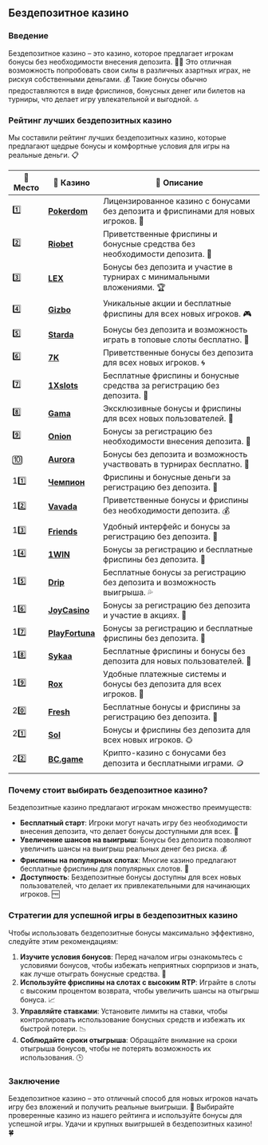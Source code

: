 ## Бездепозитное казино

### Введение
Бездепозитное казино – это казино, которое предлагает игрокам бонусы без необходимости внесения депозита. 🎰💸 Это отличная возможность попробовать свои силы в различных азартных играх, не рискуя собственными деньгами. 💰 Такие бонусы обычно предоставляются в виде фриспинов, бонусных денег или билетов на турниры, что делает игру увлекательной и выгодной. 🔝

### Рейтинг лучших бездепозитных казино
Мы составили рейтинг лучших бездепозитных казино, которые предлагают щедрые бонусы и комфортные условия для игры на реальные деньги. 📋

| 🥇 **Место** | 🎰 **Казино** | 💬 **Описание** |
|-------------|-------------|----------------|
| 1️⃣ | [**Pokerdom**](https://brandplay.link/4k77v2yx) | Лицензированное казино с бонусами без депозита и фриспинами для новых игроков. 🎁 |
| 2️⃣ | [**Riobet**](https://brandplay.link/7xBLTPyj) | Приветственные фриспины и бонусные средства без необходимости депозита. 🤑 |
| 3️⃣ | [**LEX**](https://brandplay.link/zW4hdDFV) | Бонусы без депозита и участие в турнирах с минимальными вложениями. 🏆 |
| 4️⃣ | [**Gizbo**](https://brandplay.link/bprXw4YV) | Уникальные акции и бесплатные фриспины для всех новых игроков. 🎮 |
| 5️⃣ | [**Starda**](https://brandplay.link/fB7xwRFL) | Бонусы без депозита и возможность играть в топовые слоты бесплатно. 🌟 |
| 6️⃣ | [**7K**](https://brandplay.link/BvQyFShp) | Приветственные бонусы без депозита для всех новых игроков. 🌀 |
| 7️⃣ | [**1Xslots**](https://brandplay.link/hSB1khtr) | Бесплатные фриспины и бонусные средства за регистрацию без депозита. 🎰 |
| 8️⃣ | [**Gama**](https://brandplay.link/j6NMKsDz) | Эксклюзивные бонусы и фриспины для всех новых пользователей. 🧩 |
| 9️⃣ | [**Onion**](https://brandplay.link/zBGRVpQ9) | Бонусы за регистрацию без необходимости внесения депозита. 💎 |
| 🔟 | [**Aurora**](https://10trafic-stat2.com/click/668546556bcc6313411604bd/6766/13032/subaccount) | Бонусы без депозита и возможность участвовать в турнирах бесплатно. 🚀 |
| 11️⃣ | [**Чемпион**](https://temon-gter.cfd/go/lRq?p80412p304504pcc44t17455) | Фриспины и бонусные деньги за регистрацию без депозита. 🥇 |
| 12️⃣ | [**Vavada**](https://vavadapartner.pro/?promo=ea5c9275-6854-4505-94fc-95ab18221945-linkb2) | Приветственные бонусы и фриспины без необходимости депозита. 💰 |
| 13️⃣ | [**Friends**](https://gofriends.run/linkb2) | Удобный интерфейс и бонусы за регистрацию без депозита. 👯 |
| 14️⃣ | [**1WIN**](https://brandplay.link/smXVpBbG) | Бонусы за регистрацию и бесплатные фриспины без депозита. 🎲 |
| 15️⃣ | [**Drip**](https://drp-ircp01.com/c07e6a3db) | Бесплатные бонусы за регистрацию без депозита и возможность выигрыша. 💦 |
| 16️⃣ | [**JoyCasino**](https://rpc30.call2me.pro/?/ru/registration?apkpop=0&partner=p24970p3291217pc98f) | Бонусы за регистрацию без депозита и участие в акциях. 🎉 |
| 17️⃣ | [**PlayFortuna**](https://fortunapromo.net/alt/playfortuna/registration?0dc4a9362a71feb7e3f165fb8e766f70) | Бонусы за регистрацию и бесплатные фриспины без депозита. 💎 |
| 18️⃣ | [**Sykaa**](https://s-two-way.com/?source=linkb2&pid=30697) | Бесплатные фриспины и бонусы без депозита для новых пользователей. 🌈 |
| 19️⃣ | [**Rox**](https://rox-pvwfpjgcxe.com/cb1ee18a5) | Удобные платежные системы и бонусы без депозита для всех игроков. 💸 |
| 20️⃣ | [**Fresh**](https://fresh-eumwkxwao.com/c3f7b485d) | Бесплатные бонусы и фриспины за регистрацию без депозита. 🥑 |
| 21️⃣ | [**Sol**](https://sol-mmtdzfbaco.com/cb2415bca) | Бонусы и фриспины без депозита для всех новых игроков. 🌞 |
| 22️⃣ | [**BC.game**](https://partnerbcgame.com/dcc53d441) | Крипто-казино с бонусами без депозита и бесплатными играми. 🪙 |

### Почему стоит выбирать бездепозитное казино?
Бездепозитные казино предлагают игрокам множество преимуществ:

- **Бесплатный старт**: Игроки могут начать игру без необходимости внесения депозита, что делает бонусы доступными для всех. 💸
- **Увеличение шансов на выигрыш**: Бонусы без депозита позволяют увеличить шансы на выигрыш реальных денег без риска. 💰
- **Фриспины на популярных слотах**: Многие казино предлагают бесплатные фриспины для популярных слотов. 🎰
- **Доступность**: Бездепозитные бонусы доступны для всех новых пользователей, что делает их привлекательными для начинающих игроков. 🆓

### Стратегии для успешной игры в бездепозитных казино
Чтобы использовать бездепозитные бонусы максимально эффективно, следуйте этим рекомендациям:

1. **Изучите условия бонусов**: Перед началом игры ознакомьтесь с условиями бонусов, чтобы избежать неприятных сюрпризов и знать, как лучше отыграть бонусные средства. 📜
2. **Используйте фриспины на слотах с высоким RTP**: Играйте в слоты с высоким процентом возврата, чтобы увеличить шансы на отыгрыш бонуса. 📈
3. **Управляйте ставками**: Установите лимиты на ставки, чтобы контролировать использование бонусных средств и избежать их быстрой потери. 📉
4. **Соблюдайте сроки отыгрыша**: Обращайте внимание на сроки отыгрыша бонусов, чтобы не потерять возможность их использования. 🕒

### Заключение
Бездепозитное казино – это отличный способ для новых игроков начать игру без вложений и получить реальные выигрыши. 💸 Выбирайте проверенные казино из нашего рейтинга и используйте бонусы для успешной игры. Удачи и крупных выигрышей в бездепозитных казино! 🍀
